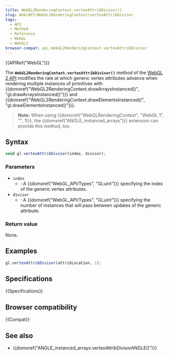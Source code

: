 ```yaml
---
title: WebGL2RenderingContext.vertexAttribDivisor()
slug: Web/API/WebGL2RenderingContext/vertexAttribDivisor
tags:
  - API
  - Method
  - Reference
  - WebGL
  - WebGL2
browser-compat: api.WebGL2RenderingContext.vertexAttribDivisor
---
```

{{APIRef("WebGL")}}

The **`WebGL2RenderingContext.vertexAttribDivisor()`** method
of the [WebGL 2 API](/en-US/docs/Web/API/WebGL_API) modifies the rate at
which generic vertex attributes advance when rendering multiple instances of primitives
with {{domxref("WebGL2RenderingContext.drawArraysInstanced()",
  "gl.drawArraysInstanced()")}} and
{{domxref("WebGL2RenderingContext.drawElementsInstanced()",
  "gl.drawElementsInstanced()")}}.

> **Note:** When using {{domxref("WebGLRenderingContext", "WebGL 1", "",
    1)}}, the {{domxref("ANGLE_instanced_arrays")}} extension can provide this method,
> too.

## Syntax

```js
void gl.vertexAttribDivisor(index, divisor);
```

### Parameters

- `index`
  - : A {{domxref("WebGL_API/Types", "GLuint")}} specifying the index of the generic vertex attributes.
- `divisor`
  - : A {{domxref("WebGL_API/Types", "GLuint")}} specifying the number of instances that will pass between
    updates of the generic attribute.

### Return value

None.

## Examples

```js
gl.vertexAttribDivisor(attribLocation, 1);
```

## Specifications

{{Specifications}}

## Browser compatibility

{{Compat}}

## See also

- {{domxref("ANGLE_instanced_arrays.vertexAttribDivisorANGLE()")}}
